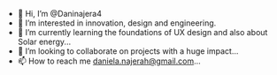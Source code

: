 - 👋 Hi, I’m @Daninajera4
- 👀 I’m interested in innovation, design and engineering.
- 🌱 I’m currently learning the foundations of UX design and also about Solar energy...
- 💞️ I’m looking to collaborate on projects with a huge impact...
- 📫 How to reach me daniela.najerah@gmail.com...

<!---
Daninajera4/Daninajera4 is a ✨ special ✨ repository because its `README.md` (this file) appears on your GitHub profile.
You can click the Preview link to take a look at your changes.
--->
